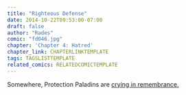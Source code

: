 ```yaml
---
title: "Righteous Defense"
date: 2014-10-22T09:53:00-07:00
draft: false
author: "Rades"
comic: "fd046.jpg"
chapter: 'Chapter 4: Hatred'
chapter_link: CHAPTERLINKTEMPLATE
tags: TAGSLISTTEMPLATE
related_comics: RELATEDCOMICTEMPLATE
---
```


Somewhere, Protection Paladins are [crying in remembrance.](http://www.wowhead.com/spell=31789/righteous-defense)

